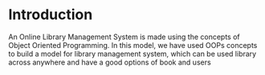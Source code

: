 # Introduction

An Online Library Management System is made using the concepts of Object Oriented Programming. In this model, we have used OOPs concepts to build a model for library management system, which can be used library across anywhere and have a good options of book and users
